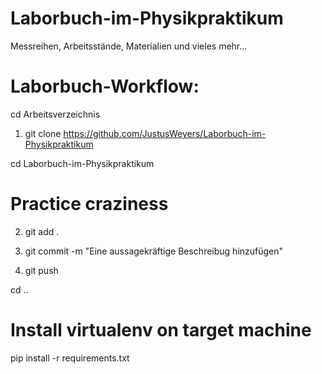 # Laborbuch-im-Physikpraktikum
Messreihen, Arbeitsstände, Materialien und vieles mehr...


# Laborbuch-Workflow:

cd Arbeitsverzeichnis

1) git clone https://github.com/JustusWeyers/Laborbuch-im-Physikpraktikum

cd Laborbuch-im-Physikpraktikum

# Practice craziness

2) git add .

3) git commit -m "Eine aussagekräftige Beschreibug hinzufügen"

4) git push

cd ..

# Install virtualenv on target machine
pip install -r requirements.txt
